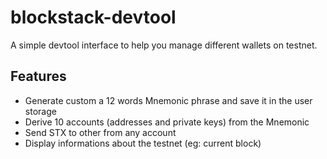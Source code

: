 # blockstack-devtool

A simple devtool interface to help you manage different wallets on testnet.

## Features

- Generate custom a 12 words Mnemonic phrase and save it in the user storage
- Derive 10 accounts (addresses and private keys) from the Mnemonic
- Send STX to other from any account
- Display informations about the testnet (eg: current block)
